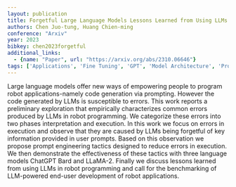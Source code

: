 ```yaml
---
layout: publication
title: Forgetful Large Language Models Lessons Learned from Using LLMs in Robot Programming
authors: Chen Juo-tung, Huang Chien-ming
conference: "Arxiv"
year: 2023
bibkey: chen2023forgetful
additional_links:
  - {name: "Paper", url: "https://arxiv.org/abs/2310.06646"}
tags: ['Applications', 'Fine Tuning', 'GPT', 'Model Architecture', 'Prompting']
---
```

Large language models offer new ways of empowering people to program robot applications-namely code generation via prompting. However the code generated by LLMs is susceptible to errors. This work reports a preliminary exploration that empirically characterizes common errors produced by LLMs in robot programming. We categorize these errors into two phases interpretation and execution. In this work we focus on errors in execution and observe that they are caused by LLMs being forgetful of key information provided in user prompts. Based on this observation we propose prompt engineering tactics designed to reduce errors in execution. We then demonstrate the effectiveness of these tactics with three language models ChatGPT Bard and LLaMA-2. Finally we discuss lessons learned from using LLMs in robot programming and call for the benchmarking of LLM-powered end-user development of robot applications.
